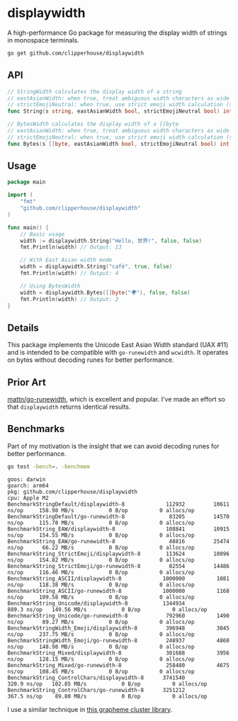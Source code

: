 # displaywidth

A high-performance Go package for measuring the display width of strings in monospace terminals.

```bash
go get github.com/clipperhouse/displaywidth
```

## API

```go
// StringWidth calculates the display width of a string
// eastAsianWidth: when true, treat ambiguous width characters as wide (width 2)
// strictEmojiNeutral: when true, use strict emoji width calculation (some emoji become width 1)
func String(s string, eastAsianWidth bool, strictEmojiNeutral bool) int

// BytesWidth calculates the display width of a []byte
// eastAsianWidth: when true, treat ambiguous width characters as wide (width 2)
// strictEmojiNeutral: when true, use strict emoji width calculation (some emoji become width 1)
func Bytes(s []byte, eastAsianWidth bool, strictEmojiNeutral bool) int
```

## Usage

```go
package main

import (
    "fmt"
    "github.com/clipperhouse/displaywidth"
)

func main() {
    // Basic usage
    width := displaywidth.String("Hello, 世界!", false, false)
    fmt.Println(width) // Output: 13

    // With East Asian width mode
    width = displaywidth.String("café", true, false)
    fmt.Println(width) // Output: 4

    // Using BytesWidth
    width = displaywidth.Bytes([]byte("🌍"), false, false)
    fmt.Println(width) // Output: 2
}
```

## Details

This package implements the Unicode East Asian Width standard (UAX #11) and is intended to be compatible with `go-runewidth` and `wcwidth`. It operates on bytes without decoding runes for better performance.

## Prior Art

[mattn/go-runewidth](https://github.com/mattn/go-runewidth), which is excellent and popular.
I've made an effort so that `displaywidth` returns identical results.

## Benchmarks

Part of my motivation is the insight that we can avoid decoding runes for better performance.

```bash
go test -bench=. -benchmem
```

```
goos: darwin
goarch: arm64
pkg: github.com/clipperhouse/displaywidth
cpu: Apple M2
BenchmarkStringDefault/displaywidth-8         	  112932	     10611 ns/op	 158.98 MB/s	       0 B/op	       0 allocs/op
BenchmarkStringDefault/go-runewidth-8         	   83205	     14570 ns/op	 115.78 MB/s	       0 B/op	       0 allocs/op
BenchmarkString_EAW/displaywidth-8            	  108841	     10915 ns/op	 154.55 MB/s	       0 B/op	       0 allocs/op
BenchmarkString_EAW/go-runewidth-8            	   48816	     25474 ns/op	  66.22 MB/s	       0 B/op	       0 allocs/op
BenchmarkString_StrictEmoji/displaywidth-8    	  113624	     10896 ns/op	 154.82 MB/s	       0 B/op	       0 allocs/op
BenchmarkString_StrictEmoji/go-runewidth-8    	   82554	     14486 ns/op	 116.46 MB/s	       0 B/op	       0 allocs/op
BenchmarkString_ASCII/displaywidth-8          	 1000000	      1081 ns/op	 118.38 MB/s	       0 B/op	       0 allocs/op
BenchmarkString_ASCII/go-runewidth-8          	 1000000	      1168 ns/op	 109.58 MB/s	       0 B/op	       0 allocs/op
BenchmarkString_Unicode/displaywidth-8        	 1344934	       889.3 ns/op	 149.56 MB/s	       0 B/op	       0 allocs/op
BenchmarkString_Unicode/go-runewidth-8        	  792960	      1490 ns/op	  89.27 MB/s	       0 B/op	       0 allocs/op
BenchmarkStringWidth_Emoji/displaywidth-8     	  396948	      3045 ns/op	 237.75 MB/s	       0 B/op	       0 allocs/op
BenchmarkStringWidth_Emoji/go-runewidth-8     	  248937	      4860 ns/op	 148.98 MB/s	       0 B/op	       0 allocs/op
BenchmarkString_Mixed/displaywidth-8          	  301688	      3956 ns/op	 128.15 MB/s	       0 B/op	       0 allocs/op
BenchmarkString_Mixed/go-runewidth-8          	  258480	      4675 ns/op	 108.45 MB/s	       0 B/op	       0 allocs/op
BenchmarkString_ControlChars/displaywidth-8   	 3741540	       320.9 ns/op	 102.85 MB/s	       0 B/op	       0 allocs/op
BenchmarkString_ControlChars/go-runewidth-8   	 3251212	       367.5 ns/op	  89.80 MB/s	       0 B/op	       0 allocs/op
```

I use a similar technique in [this grapheme cluster library](https://github.com/clipperhouse/uax29).
